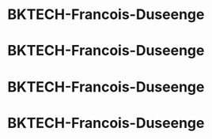 # BKTECH-Francois-Duseenge
# BKTECH-Francois-Duseenge
# BKTECH-Francois-Duseenge
# BKTECH-Francois-Duseenge

